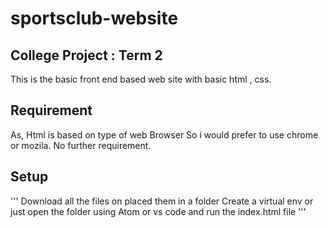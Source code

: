 # sportsclub-website
## College Project : Term 2
This is the basic front end based web site with basic html , css.
## Requirement
As, Html is based on type of web Browser So i would prefer to use chrome or mozila.
No further requirement.
## Setup
'''
Download all the files on placed them in a folder
Create a virtual env or just open the folder using Atom or vs code
and run the index.html file
'''
